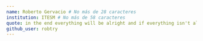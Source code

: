 ```yaml
---
name: Roberto Gervacio # No más de 28 caracteres
institution: ITESM # No más de 58 caracteres
quote: in the end everything will be alright and if everything isn't alright it's not the end # No más de 100 caracteres, evita usar comillas(") para garantizar que el formato siga igual.
github_user: robtry
---
```

